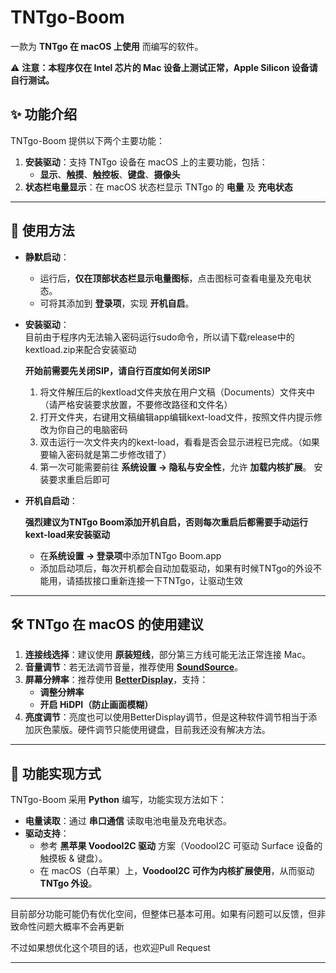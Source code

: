 # TNTgo-Boom

一款为 **TNTgo 在 macOS 上使用** 而编写的软件。  

⚠ **注意：本程序仅在 Intel 芯片的 Mac 设备上测试正常，Apple Silicon 设备请自行测试。**  

## ✨ 功能介绍
TNTgo-Boom 提供以下两个主要功能：
1. **安装驱动**：支持 TNTgo 设备在 macOS 上的主要功能，包括：
   - **显示**、**触摸**、**触控板**、**键盘**、**摄像头**
2. **状态栏电量显示**：在 macOS 状态栏显示 TNTgo 的 **电量** 及 **充电状态**

---

## 🚀 使用方法
- **静默启动**：  
  - 运行后，**仅在顶部状态栏显示电量图标**，点击图标可查看电量及充电状态。  
  - 可将其添加到 **登录项**，实现 **开机自启**。  
- **安装驱动**：  
  目前由于程序内无法输入密码运行sudo命令，所以请下载release中的kextload.zip来配合安装驱动
  
  **开始前需要先关闭SIP，请自行百度如何关闭SIP**
     1. 将文件解压后的kextload文件夹放在用户文稿（Documents）文件夹中  （请严格安装要求放置，不要修改路径和文件名）
     2. 打开文件夹，右键用文稿编辑app编辑kext-load文件，按照文件内提示修改为你自己的电脑密码
     3. 双击运行一次文件夹内的kext-load，看看是否会显示进程已完成。（如果要输入密码就是第二步修改错了） 
     4. 第一次可能需要前往 **系统设置 → 隐私与安全性**，允许 **加载内核扩展**。 安装要求重启后即可
        
- **开机自启动**：
  
   **强烈建议为TNTgo Boom添加开机自启，否则每次重启后都需要手动运行kext-load来安装驱动**
  - 在**系统设置 → 登录项**中添加TNTgo Boom.app
  - 添加启动项后，每次开机都会自动加载驱动，如果有时候TNTgo的外设不能用，请插拔接口重新连接一下TNTgo，让驱动生效

---

## 🛠 TNTgo 在 macOS 的使用建议
1. **连接线选择**：建议使用 **原装短线**，部分第三方线可能无法正常连接 Mac。  
2. **音量调节**：若无法调节音量，推荐使用 **[SoundSource](https://rogueamoeba.com/soundsource/)**。  
3. **屏幕分辨率**：推荐使用 **[BetterDisplay](https://github.com/waydabber/BetterDisplay)**，支持：
   - **调整分辨率**
   - **开启 HiDPI（防止画面模糊）**  
4. **亮度调节**：亮度也可以使用BetterDisplay调节，但是这种软件调节相当于添加灰色蒙版。硬件调节只能使用键盘，目前我还没有解决方法。  

---

## 🔧 功能实现方式
TNTgo-Boom 采用 **Python** 编写，功能实现方法如下：
- **电量读取**：通过 **串口通信** 读取电池电量及充电状态。  
- **驱动支持**：
  - 参考 **黑苹果 VoodooI2C 驱动** 方案（VoodooI2C 可驱动 Surface 设备的触摸板 & 键盘）。  
  - 在 macOS（白苹果）上，**VoodooI2C 可作为内核扩展使用**，从而驱动 **TNTgo 外设**。  

---
目前部分功能可能仍有优化空间，但整体已基本可用。如果有问题可以反馈，但非致命性问题大概率不会再更新

不过如果想优化这个项目的话，也欢迎Pull Request

---

